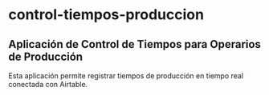 # control-tiempos-produccion
## Aplicación de Control de Tiempos para Operarios de Producción

Esta aplicación permite registrar tiempos de producción en tiempo real conectada con Airtable.
